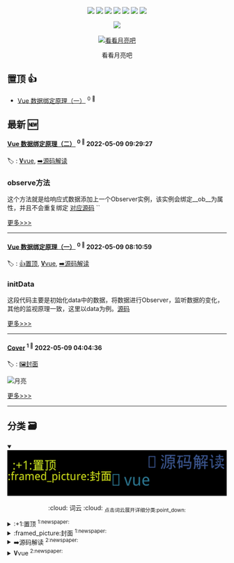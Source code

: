 

<p align='center'>
    <img src="https://badgen.net/badge/labels/4"/>
    <img src="https://badgen.net/github/issues/7kyun/ghiblog"/>
    <img src="https://badgen.net/badge/last-commit/2022-05-10 02:35:55"/>
    <img src="https://badgen.net/github/forks/7kyun/ghiblog"/>
    <img src="https://badgen.net/github/stars/7kyun/ghiblog"/>
    <img src="https://badgen.net/github/watchers/7kyun/ghiblog"/>
    <img src="https://badgen.net/github/release/7kyun/ghiblog"/>
</p>

<p align='center'>
    <a href="https://github.com/jwenjian/visitor-count-badge">
        <img src="https://visitor-badge.glitch.me/badge?page_id=7kyun.ghiblog"/>
    </a>
</p>



<p align='center'>
<a href='https://github.com/7kyun/ghiblog/issues/1#issuecomment-1120738390'>
<img src='https://user-images.githubusercontent.com/56475308/167338714-306950ac-bc9e-4968-a5d6-22fc157362db.jpg' width='50%' alt='
看看月亮吧 '>
</a>
</p>
<p align='center'>
<span>
看看月亮吧 </span>
</p>

    
## 置顶 :thumbsup: 
- [Vue 数据绑定原理（一）](https://github.com/7kyun/ghiblog/issues/3)  <sup>0 :speech_balloon:</sup>  	 
## 最新 :new: 

#### [Vue 数据绑定原理（二）](https://github.com/7kyun/ghiblog/issues/4) <sup>0 :speech_balloon:</sup> 	 2022-05-09 09:29:27

:label: : [𝐕vue](https://github.com/7kyun/ghiblog/labels/%F0%9D%90%95vue), [➡️源码解读](https://github.com/7kyun/ghiblog/labels/%E2%9E%A1%EF%B8%8F%E6%BA%90%E7%A0%81%E8%A7%A3%E8%AF%BB)

### observe方法
这个方法就是给响应式数据添加上一个Observer实例，该实例会绑定__ob__为属性，并且不会重复绑定
[对应源码](https://github.com/vuejs/vue/blob/2.6/src/core/observer/index.js#L110)
``

[更多>>>](https://github.com/7kyun/ghiblog/issues/4)

---


#### [Vue 数据绑定原理（一）](https://github.com/7kyun/ghiblog/issues/3) <sup>0 :speech_balloon:</sup> 	 2022-05-09 08:10:59

:label: : [:+1:置顶](https://github.com/7kyun/ghiblog/labels/%3A%2B1%3A%E7%BD%AE%E9%A1%B6), [𝐕vue](https://github.com/7kyun/ghiblog/labels/%F0%9D%90%95vue), [➡️源码解读](https://github.com/7kyun/ghiblog/labels/%E2%9E%A1%EF%B8%8F%E6%BA%90%E7%A0%81%E8%A7%A3%E8%AF%BB)

### initData
这段代码主要是初始化data中的数据，将数据进行Observer，监听数据的变化，其他的监视原理一致，这里以data为例。[源码](https://github.com/vuejs/vue/blob/2.6/src/core/instance/state.js#L112)

[更多>>>](https://github.com/7kyun/ghiblog/issues/3)

---


#### [Cover](https://github.com/7kyun/ghiblog/issues/1) <sup>1 :speech_balloon:</sup> 	 2022-05-09 04:04:36

:label: : [:framed_picture:封面](https://github.com/7kyun/ghiblog/labels/%3Aframed_picture%3A%E5%B0%81%E9%9D%A2)

![月亮](https://user-images.githubusercontent.com/56475308/167338714-306950ac-bc9e-4968-a5d6-22fc157362db.jpg)


[更多>>>](https://github.com/7kyun/ghiblog/issues/1)

---


## 分类  :card_file_box: 

<details open="open">
    <summary>
        <img src="assets/wordcloud.png" title="词云, 点击展开详细分类" alt="词云， 点击展开详细分类">
        <p align="center">:cloud: 词云 :cloud: <sub>点击词云展开详细分类:point_down: </sub></p>
    </summary>


<details>
<summary>:+1:置顶	<sup>1:newspaper:</sup></summary>

- [Vue 数据绑定原理（一）](https://github.com/7kyun/ghiblog/issues/3)  <sup>0 :speech_balloon:</sup>  	 


</details>

<details>
<summary>:framed_picture:封面	<sup>1:newspaper:</sup></summary>

- [Cover](https://github.com/7kyun/ghiblog/issues/1)  <sup>1 :speech_balloon:</sup>  	 


</details>

<details>
<summary>➡️源码解读	<sup>2:newspaper:</sup></summary>

- [Vue 数据绑定原理（二）](https://github.com/7kyun/ghiblog/issues/4)  <sup>0 :speech_balloon:</sup>  	 
- [Vue 数据绑定原理（一）](https://github.com/7kyun/ghiblog/issues/3)  <sup>0 :speech_balloon:</sup>  	 


</details>

<details>
<summary>𝐕vue	<sup>2:newspaper:</sup></summary>

- [Vue 数据绑定原理（二）](https://github.com/7kyun/ghiblog/issues/4)  <sup>0 :speech_balloon:</sup>  	 
- [Vue 数据绑定原理（一）](https://github.com/7kyun/ghiblog/issues/3)  <sup>0 :speech_balloon:</sup>  	 


</details>


</details>    
